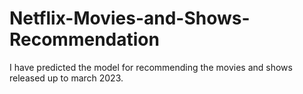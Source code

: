# Netflix-Movies-and-Shows-Recommendation
I have predicted the model for recommending the movies and shows released up to march 2023.
